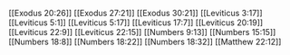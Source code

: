 [[Exodus 20:26]]
[[Exodus 27:21]]
[[Exodus 30:21]]
[[Leviticus 3:17]]
[[Leviticus 5:1]]
[[Leviticus 5:17]]
[[Leviticus 17:7]]
[[Leviticus 20:19]]
[[Leviticus 22:9]]
[[Leviticus 22:15]]
[[Numbers 9:13]]
[[Numbers 15:15]]
[[Numbers 18:8]]
[[Numbers 18:22]]
[[Numbers 18:32]]
[[Matthew 22:12]]
